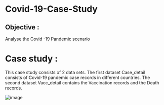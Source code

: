 # Covid-19-Case-Study
## Objective :
Analyse the Covid -19 Pandemic scenario 

# Case study :
This case study consists of 2 data sets. 
The first dataset Case_detail consists of Covid-19 pandemic case records in different countries.
The second dataset Vacc_detail contains the Vaccination records and the Death records.

                                     
 
 ![image](https://user-images.githubusercontent.com/82544165/208039711-e668a6eb-eb52-498b-a681-29e79b28115b.png)






